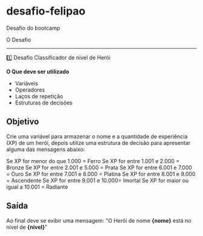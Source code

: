 # desafio-felipao
Desafio do bootcamp


O Desafio
<hr>
 1️⃣ Desafio Classificador de nível de Herói

**O Que deve ser utilizado**

- Variáveis
- Operadores
- Laços de repetição
- Estruturas de decisões

## Objetivo

Crie uma variável para armazenar o nome e a quantidade de experiência (XP) de um herói, depois utilize uma estrutura de decisão para apresentar alguma das mensagens abaixo:

Se XP for menor do que 1.000 = Ferro
Se XP for entre 1.001 e 2.000 = Bronze
Se XP for entre 2.001 e 5.000 = Prata
Se XP for entre 6.001 e 7.000 = Ouro
Se XP for entre 7.001 e 8.000 = Platina
Se XP for entre 8.001 e 9.000 = Ascendente
Se XP for entre 9.001 e 10.000= Imortal
Se XP for maior ou igual a 10.001 = Radiante

## Saída

Ao final deve se exibir uma mensagem:
"O Herói de nome **{nome}** está no nível de **{nivel}**"
